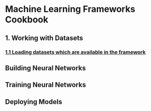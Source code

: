 # Machine Learning Frameworks Cookbook
## 1. Working with Datasets
### [1.1 Loading datasets which are available in the framework](https://github.com/stante/ml-framework-cookbook/blob/master/Loading%20datasets%20which%20are%20available%20in%20the%20framework.ipynb)

## Building Neural Networks

## Training Neural Networks

## Deploying Models
